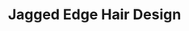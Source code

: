---
title: "Jagged Edge Hair Design"
url: /clonakilty/jagged-edge-hair-design/
shop: hairdresser
---